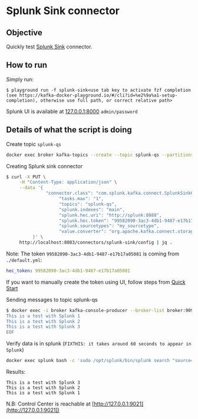 # Splunk Sink connector



## Objective

Quickly test [Splunk Sink](https://docs.confluent.io/kafka-connect-splunk-sink/current/overview.html) connector.




## How to run

Simply run:

```
$ playground run -f splunk-sink<use tab key to activate fzf completion (see https://kafka-docker-playground.io/#/cli?id=%e2%9a%a1-setup-completion), otherwise use full path, or correct relative path>
```

Splunk UI is available at [127.0.0.1:8000](http://127.0.0.1:8000) `admin/password`

## Details of what the script is doing

Create topic `splunk-qs`

```bash
docker exec broker kafka-topics --create --topic splunk-qs --partitions 10 --replication-factor 1 --bootstrap-server broker:9092
```

Creating Splunk sink connector

```bash
$ curl -X PUT \
     -H "Content-Type: application/json" \
     --data '{
               "connector.class": "com.splunk.kafka.connect.SplunkSinkConnector",
                    "tasks.max": "1",
                    "topics": "splunk-qs",
                    "splunk.indexes": "main",
                    "splunk.hec.uri": "http://splunk:8088",
                    "splunk.hec.token": "99582090-3ac3-4db1-9487-e17b17a05081",
                    "splunk.sourcetypes": "my_sourcetype",
                    "value.converter": "org.apache.kafka.connect.storage.StringConverter"
          }' \
     http://localhost:8083/connectors/splunk-sink/config | jq .
```

Note: The token `99582090-3ac3-4db1-9487-e17b17a05081` is coming from `./default.yml`:

```yaml
hec_token: 99582090-3ac3-4db1-9487-e17b17a05081
```

If you want to manually create the token using UI, follow steps from [Quick Start](https://docs.confluent.io/current/connect/kafka-connect-splunk/splunk-sink/index.html#quick-start)

Sending messages to topic splunk-qs

```bash
$ docker exec -i broker kafka-console-producer --broker-list broker:9092 --topic splunk-qs << EOF
This is a test with Splunk 1
This is a test with Splunk 2
This is a test with Splunk 3
EOF
```

Verify data is in splunk (`FIXTHIS: it takes around 60 seconds to appear in Splunk`)

```bash
docker exec splunk bash -c 'sudo /opt/splunk/bin/splunk search "source=\"http:splunk_hec_token\"" -auth "admin:password"'
```

Results:

```
This is a test with Splunk 3
This is a test with Splunk 2
This is a test with Splunk 1
```

N.B: Control Center is reachable at [http://127.0.0.1:9021](http://127.0.0.1:9021])
